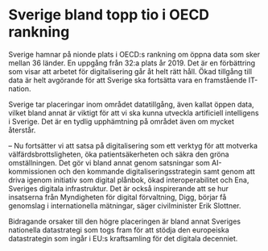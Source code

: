 # Sverige bland topp tio i OECD rankning

Sverige hamnar på nionde plats i OECD:s rankning om öppna data som sker mellan 36 länder. En uppgång från 32:a plats år 2019. Det är en förbättring som visar att arbetet för digitalisering går åt helt rätt håll. Ökad tillgång till data är helt avgörande för att Sverige ska fortsätta vara en framstående IT-nation.

Sverige tar placeringar inom området datatillgång, även kallat öppen data, vilket bland annat är viktigt för att vi ska kunna utveckla artificiell intelligens i Sverige. Det är en tydlig upphämtning på området även om mycket återstår.

– Nu fortsätter vi att satsa på digitalisering som ett verktyg för att motverka välfärdsbrottsligheten, öka patientsäkerheten och säkra den gröna omställningen. Det gör vi bland annat genom satsningar som AI-kommissionen och den kommande digitaliseringsstrategin samt genom att driva igenom initiativ som digital plånbok, ökad interoperabilitet och Ena, Sveriges digitala infrastruktur. Det är också inspirerande att se hur insatserna från Myndigheten för digital förvaltning, Digg, börjar få genomslag i internationella mätningar, säger civilminister Erik Slottner.

Bidragande orsaker till den högre placeringen är bland annat Sveriges nationella datastrategi som togs fram för att stödja den europeiska datastrategin som ingår i EU:s kraftsamling för det digitala decenniet.
